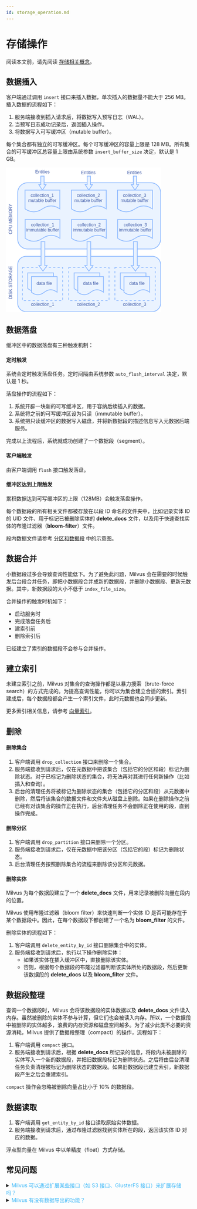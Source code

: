 ```yaml
---
id: storage_operation.md
---
```


# 存储操作

<div class="alert note">
阅读本文前，请先阅读 <a href="storage_concept.md">存储相关概念</a>。
</div>

## 数据插入

客户端通过调用 `insert` 接口来插入数据，单次插入的数据量不能大于 256 MB。插入数据的流程如下：

1. 服务端接收到插入请求后，将数据写入预写日志（WAL）。
2. 当预写日志成功记录后，返回插入操作。
3. 将数据写入可写缓冲区（mutable buffer）。

<div class="alert note">
每个集合都有独立的可写缓冲区。每个可写缓冲区的容量上限是 128 MB。所有集合的可写缓冲区总容量上限由系统参数 <code>insert_buffer_size</code> 决定，默认是 1 GB。
</div>

![insert](../../../assets/storage/insert.png)

## 数据落盘

缓冲区中的数据落盘有三种触发机制：

#### 定时触发

系统会定时触发落盘任务。定时间隔由系统参数 `auto_flush_interval` 决定，默认是 1 秒。

落盘操作的流程如下：

1. 系统开辟一块新的可写缓冲区，用于容纳后续插入的数据。
2. 系统将之前的可写缓冲区设为只读（immutable buffer）。
3. 系统把只读缓冲区的数据写入磁盘，并将新数据段的描述信息写入元数据后端服务。

完成以上流程后，系统就成功创建了一个数据段（segment）。

#### 客户端触发

由客户端调用 `flush` 接口触发落盘。
    
#### 缓冲区达到上限触发

累积数据达到可写缓冲区的上限（128MB）会触发落盘操作。

每个数据段的所有相关文件都被存放在以段 ID 命名的文件夹中，比如记录实体 ID 的 UID 文件、用于标记已被删除实体的 **delete_docs** 文件，以及用于快速查找实体的布隆过滤器（**bloom-filter**）文件。

<div class="alert note">
段内数据文件请参考 <a href="storage_concept.md#分区和数据段">分区和数据段</a> 中的示意图。
</div>

## 数据合并

小数据段过多会导致查询性能低下。为了避免此问题，Milvus 会在需要的时候触发后台段合并任务，即把小数据段合并成新的数据段，并删除小数据段、更新元数据。其中，新数据段的大小不低于 `index_file_size`。

合并操作的触发时机如下：

- 启动服务时
- 完成落盘任务后
- 建索引前
- 删除索引后

<div class="alert note">
已经建立了索引的数据段不会参与合并操作。
</div>

## 建立索引

未建立索引之前，Milvus 对集合的查询操作都是以暴力搜索（brute-force search）的方式完成的。为提高查询性能，你可以为集合建立合适的索引。索引建成后，每个数据段都会产生一个索引文件，此时元数据也会同步更新。

<div class="alert note">
更多索引相关信息，请参考 <a href="index.md">向量索引</a>。
</div>

## 删除

#### 删除集合

1. 客户端调用 `drop_collection` 接口来删除一个集合。
2. 服务端接收到请求后，仅在元数据中把该集合（包括它的分区和段）标记为删除状态。对于已标记为删除状态的集合，将无法再对其进行任何新操作（比如插入和查询）。
3. 后台的清理任务将被标记为删除状态的集合（包括它的分区和段）从元数据中删除，然后将该集合的数据文件和文件夹从磁盘上删除。如果在删除操作之前已经有对该集合的操作正在执行，后台清理任务不会删除正在使用的段，直到操作完成。

#### 删除分区

1. 客户端调用 `drop_partition` 接口来删除一个分区。
2. 服务端接收到请求后，仅在元数据中把该分区（包括它的段）标记为删除状态。
3. 后台清理任务按照删除集合的流程来删除该分区和元数据。

#### 删除实体

Milvus 为每个数据段建立了一个 **delete_docs** 文件，用来记录被删除向量在段内的位置。

Milvus 使用布隆过滤器（bloom filter）来快速判断一个实体 ID 是否可能存在于某个数据段中。因此，在每个数据段下都创建了一个名为 **bloom_filter** 的文件。

删除实体的流程如下：

1. 客户端调用 `delete_entity_by_id` 接口删除集合中的实体。
2. 服务端接收到请求后，执行以下操作删除实体：
    * 如果该实体在插入缓冲区中，直接删除该实体。
    * 否则，根据每个数据段的布隆过滤器判断该实体所处的数据段，然后更新该数据段的 **delete_docs** 以及 **bloom_filter** 文件。

## 数据段整理

查询一个数据段时，Milvus 会将该数据段的实体数据以及 **delete_docs** 文件读入内存。虽然被删除的实体不参与计算，但它们也会被读入内存。所以，一个数据段中被删除的实体越多，浪费的内存资源和磁盘空间越多。为了减少此类不必要的资源消耗，Milvus 提供了数据段整理（compact）的操作，流程如下：

1. 客户端调用 `compact` 接口。
2. 服务端接收到请求后，根据 **delete_docs** 所记录的信息，将段内未被删除的实体写入一个新的数据段，并把旧数据段标记为删除状态。之后将由后台清理任务负责清理被标记为删除状态的数据段。如果旧数据段已建立索引，新数据段产生之后会重建索引。

<div class="alert note">
<code>compact</code> 操作会忽略被删除向量占比小于 10% 的数据段。
</div>


## 数据读取


1. 客户端调用 `get_entity_by_id` 接口读取原始实体数据。
2. 服务端接收到请求后，通过布隆过滤器找到实体所在的段，返回该实体 ID 对应的数据。

<div class="alert note">
浮点型向量在 Milvus 中以单精度（float）方式存储。
</div>


## 常见问题

<details>
<summary><font color="#3ab7f8">Milvus 可以通过扩展某些接口（如 S3 接口、GlusterFS 接口）来扩展存储吗？</font></summary>
目前暂不支持。
</details>
<details>
<summary><font color="#3ab7f8">Milvus 有没有数据导出的功能？</font></summary>
目前没有专门的工具实现该功能。你可以通过 `get_entity_by_id` 得到指定 ID 对应的向量。

</details>

